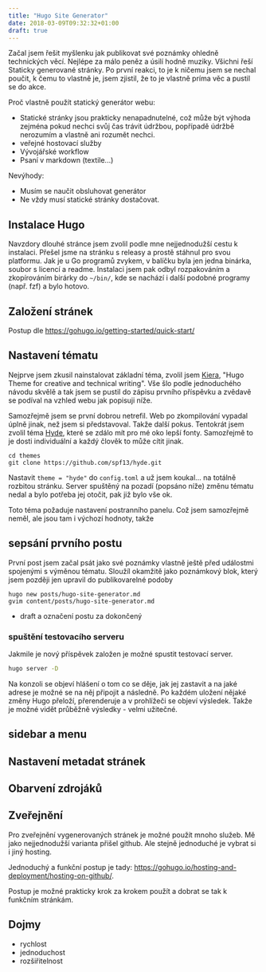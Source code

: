 ```yaml
---
title: "Hugo Site Generator"
date: 2018-03-09T09:32:32+01:00
draft: true
---
```


Začal jsem řešit myšlenku jak publikovat své poznámky ohledně technických
věcí. Nejlépe za málo peněz a úsilí hodně muziky. Všichni řeší Staticky
generované stránky. Po první reakci, to je k ničemu jsem se nechal poučit, k
čemu to vlastně je, jsem zjistil, že to je vlastně príma věc a pustil se do
akce.

Proč vlastně použít statický generátor webu:

  - Statické stránky jsou prakticky nenapadnutelné, což může být výhoda zejména
    pokud nechci svůj čas trávit údržbou, popřípadě údržbě nerozumím a vlastně
    ani rozumět nechci.
  - veřejné hostovací služby
  - Vývojářské workflow
  - Psaní v markdown (textile...)

Nevýhody:

  - Musím se naučit obsluhovat generátor
  - Ne vždy musí statické stránky dostačovat.

## Instalace Hugo

Navzdory dlouhé stránce jsem zvolil podle mne nejjednodužší cestu k instalaci.
Přešel jsme na stránku s releasy a prostě stáhnul pro svou platformu. Jak je u
Go programů zvykem, v balíčku byla jen jedna binárka, soubor s licencí a
readme. Instalaci jsem pak odbyl rozpakováním a zkopírováním birárky do
`~/bin/`, kde se nachází i další podobné programy (např. fzf) a bylo hotovo.

## Založení stránek

Postup dle https://gohugo.io/getting-started/quick-start/


## Nastavení tématu

Nejprve jsem zkusil nainstalovat základní téma, zvolil jsem
[Kiera](https://themes.gohugo.io/hugo-kiera/), "Hugo Theme for creative and technical writing". 
Vše šlo podle jednoduchého návodu skvělě a tak jsem se pustil do zápisu prvního příspěvku a
zvědavě se podíval na vzhled webu jak popisuji níže.

Samozřejmě jsem se první dobrou netrefil. Web po zkompilování vypadal úplně
jinak, než jsem si představoval. Takže další pokus. Tentokrát jsem zvolil téma
[Hyde](https://themes.gohugo.io/hyde/), které se zdálo mít pro mé oko lepší
fonty. Samozřejmě to je dosti individuální a každý člověk to může cítit jinak.

```
cd themes
git clone https://github.com/spf13/hyde.git
```

Nastavit `theme = "hyde"` do `config.toml` a už jsem koukal... na totálně
rozbitou stránku. Server spuštěný na pozadí (popsáno níže) změnu tématu nedal a
bylo potřeba jej otočit, pak již bylo vše ok.

Toto téma požaduje nastavení postranního panelu. Což jsem samozřejmě neměl, ale
jsou tam i výchozí hodnoty, takže 


## sepsání prvního postu

První post jsem začal psát jako své poznámky vlastně ještě před událostmi
spojenými s výměnou tématu. Sloužíl okamžitě jako poznámkový blok, který jsem
později jen upravil do publikovarelné podoby

```
hugo new posts/hugo-site-generator.md
gvim content/posts/hugo-site-generator.md
```



- draft a označení postu za dokončený

### spuštění testovacího serveru

Jakmile je nový příspěvek založen je možné spustit testovací server.

```sh
hugo server -D
```

Na konzoli se objeví hlášení o tom co se děje, jak jej zastavit a na jaké
adrese je možné se na něj připojit a následně. Po každém uložení nějaké změny
Hugo přeloží, přerenderuje a v prohlížeči se objeví výsledek. Takže je možné
vidět průběžně výsledky - velmi užitečné.

## sidebar a menu

## Nastavení metadat stránek
  
## Obarvení zdrojáků

## Zveřejnění

Pro zveřejnění vygenerovaných stránek je možné použít mnoho služeb. Mě jako
nejjednodužší varianta přišel github. Ale stejně jednoduché je vybrat si i jiný
hosting.

Jednoduchý a funkční postup je tady:
https://gohugo.io/hosting-and-deployment/hosting-on-github/.

Postup je možné prakticky krok za krokem použít a dobrat se tak k funkčním
stránkám. 

## Dojmy

- rychlost
- jednoduchost
- rozšiřitelnost
